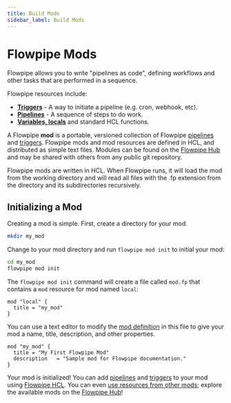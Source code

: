 ```yaml
---
title: Build Mods
sidebar_label: Build Mods
---
```


# Flowpipe Mods

Flowpipe allows you to write "pipelines as code", defining workflows and other tasks that are performed in a sequence.

Flowpipe resources include:
- **[Triggers](/docs/build/triggers)** - A way to initiate a pipeline (e.g. cron, webhook, etc).
- **[Pipelines](/docs/build/write-pipelines/index)** - A sequence of steps to do work.
- **[Variables, locals](/docs/build/mod-variables)** and standard HCL functions.


A Flowpipe **mod** is a portable, versioned collection of Flowpipe [pipelines](/docs/build/write-pipelines/index) and [triggers](/docs/build/triggers). Flowpipe mods and mod resources are defined in HCL, and distributed as simple text files.  Modules can be found on the [Flowpipe Hub](https://hub.flowpipe.io) and may be shared with others from any public git repository. 

Flowpipe mods are written in HCL. When Flowpipe runs, it will load the mod from the working directory and will read all files with the .fp extension from the directory and its subdirectories recursively.  

## Initializing a Mod

Creating a mod is simple.  First, create a directory for your mod.

```bash
mkdir my_mod
```

Change to your mod directory and run `flowpipe mod init` to initial your mod:
```bash
cd my_mod
flowpipe mod init
```

The `flowpipe mod init` command will create a file called `mod.fp` that contains a `mod` resource for mod named `local`:
```hcl
mod "local" {
  title = "my_mod"
}
```

You can use a text editor to modify the [mod definition](/docs/flowpipe-hcl/mod) in this file to give your mod a name, title, description, and other properties.

```hcl
mod "my_mod" {
  title = "My First Flowpipe Mod"
  description   = "Sample mod for Flowpipe documentation."
}
```

Your mod is initialized!  You can add [pipelines](/docs/build/write-pipelines/index) and [triggers](/docs/build/triggers) to your mod using [Flowpipe HCL](/docs/flowpipe-hcl/index).  You can even [use resources from other mods](/docs/build/mod-dependencies); explore the available mods on the [Flowpipe Hub](https://hub.flowpipe.io/)!
